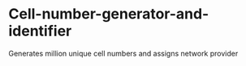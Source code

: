 # Cell-number-generator-and-identifier
Generates million unique cell numbers and assigns network provider
